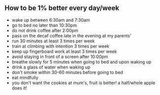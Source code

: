 ## How to be 1% better every day/week

- wake up between 6:30am and 7:30am
- go to bed no later than 10:30pm
- do not drink coffee after 2:00pm
- pass on the decaf coffee late in the evening at my parents'
- run 30 minutes at least 3 times per week
- train at climbing with intention 3 times per week
- keep up fingerboard work at least 3 times per week
- avoid staying in front of a screen after 10:00pm
- breathe slowly for 5 minutes when going to bed and upon waking up
- drink a glass of water when waking up
- don't smoke within 30-60 minutes before going to bed
- eat mindfully
- you don't want the cookies at mum's, fruit is better! a half/whole apple does it!
